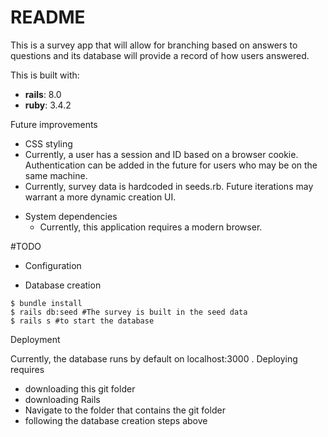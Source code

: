 # README

This is a survey app that will allow for branching based on answers to questions and its database will provide a record of how users answered.  


This is built with:

- **rails**: 8.0
- **ruby**: 3.4.2

Future improvements
- CSS styling
- Currently, a user has a session and ID based on a browser cookie. Authentication can be added in the future for users who may be on the same machine.
- Currently, survey data is hardcoded in seeds.rb. Future iterations may warrant a more dynamic creation UI. 

* System dependencies
  - Currently, this application requires a modern browser.

#TODO
* Configuration

* Database creation
```shell
$ bundle install
$ rails db:seed #The survey is built in the seed data
$ rails s #to start the database
```


Deployment

Currently, the database runs by default on localhost:3000 . Deploying requires
- downloading this git folder
- downloading Rails
- Navigate to the folder that contains the git folder
- following the database creation steps above  

